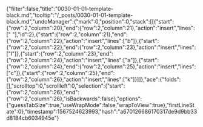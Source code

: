 {"filter":false,"title":"0030-01-01-template-black.md","tooltip":"/_posts/0030-01-01-template-black.md","undoManager":{"mark":0,"position":0,"stack":[[{"start":{"row":2,"column":20},"end":{"row":2,"column":21},"action":"insert","lines":[" "],"id":2},{"start":{"row":2,"column":21},"end":{"row":2,"column":22},"action":"insert","lines":["b"]},{"start":{"row":2,"column":22},"end":{"row":2,"column":23},"action":"insert","lines":["l"]},{"start":{"row":2,"column":23},"end":{"row":2,"column":24},"action":"insert","lines":["a"]},{"start":{"row":2,"column":24},"end":{"row":2,"column":25},"action":"insert","lines":["c"]},{"start":{"row":2,"column":25},"end":{"row":2,"column":26},"action":"insert","lines":["k"]}]]},"ace":{"folds":[],"scrolltop":0,"scrollleft":0,"selection":{"start":{"row":2,"column":26},"end":{"row":2,"column":26},"isBackwards":false},"options":{"guessTabSize":true,"useWrapMode":false,"wrapToView":true},"firstLineState":0},"timestamp":1567524623993,"hash":"a670126686170317de9d9bb33d8184cb6034945e"}
